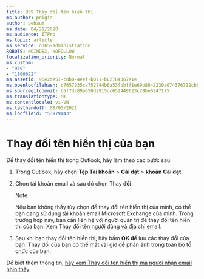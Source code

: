 ```yaml
---
title: 959 Thay đổi tên hiển thị
ms.author: pdigia
author: pebaum
ms.date: 04/21/2020
ms.audience: ITPro
ms.topic: article
ms.service: o365-administration
ROBOTS: NOINDEX, NOFOLLOW
localization_priority: Normal
ms.custom:
- "959"
- "1800022"
ms.assetid: 96e2de51-c8b0-4eef-b071-b02784367e1e
ms.openlocfilehash: c7657935ca752744b6a53fbbff1e69b8642239a074376722cbb0b1fa4036650c
ms.sourcegitcommit: b5f7da89a650d2915dc652449623c78be6247175
ms.translationtype: MT
ms.contentlocale: vi-VN
ms.lasthandoff: 08/05/2021
ms.locfileid: "53979443"
---
```

# <a name="change-your-display-name"></a>Thay đổi tên hiển thị của bạn
  
Để thay đổi tên hiển thị trong Outlook, hãy làm theo các bước sau.
  
1. Trong Outlook, hãy chọn **Tệp Tài khoản** \> **Cài đặt** \> **khoản Cài đặt**.

2. Chọn tài khoản email và sau đó chọn Thay **đổi**.

    > [!NOTE]
    > Nếu bạn không thấy tùy chọn để thay đổi tên hiển thị của mình, có thể bạn đang sử dụng tài khoản email Microsoft Exchange của mình. Trong trường hợp này, bạn cần liên hệ với người quản trị để thay đổi tên hiển thị của bạn. Xem [Thay đổi tên người dùng và địa chỉ email](https://docs.microsoft.com/microsoft-365/admin/add-users/change-a-user-name-and-email-address).
  
3. Sau khi bạn thay đổi tên hiển thị, hãy bấm **OK để** lưu các thay đổi của bạn. Thay đổi của bạn có thể mất vài giờ để phản ánh trong toàn bộ tổ chức của bạn.

Để biết thêm thông tin, [hãy xem Thay đổi tên hiển thị mà người nhận email nhìn thấy](https://support.office.com/article/2b53331a-ba2a-4803-88dc-ac9fe376c8a9.aspx).
  
